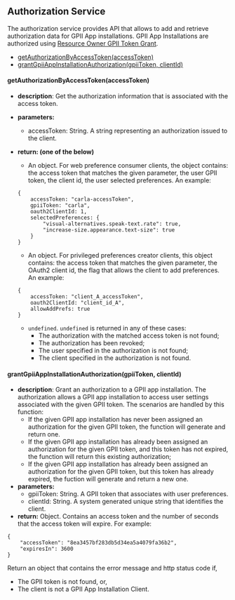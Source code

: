 ## Authorization Service

The authorization service provides API that allows to add and retrieve authorization data for GPII App installations. GPII App Installations are authorized using [Resource Owner GPII Token Grant](https://wiki.gpii.net/w/GPII_OAuth_2_Guide#Resource_Owner_GPII_Token_Grant).

* [getAuthorizationByAccessToken(accessToken)](#getauthorizationbyaccesstokenaccesstoken)
* [grantGpiiAppInstallationAuthorization(gpiiToken, clientId)](#grantgpiiappinstallationauthorizationgpiitoken-clientid)

#### getAuthorizationByAccessToken(accessToken)
* **description**: Get the authorization information that is associated with the access token.
* **parameters:**
    * accessToken: String. A string representing an authorization issued to the
client.
* **return: (one of the below)**
    * An object. For web preference consumer clients, the object contains: the access token that matches the given parameter, the user GPII token, the client id, the user selected preferences. An example:
    ```
    {
        accessToken: "carla-accessToken",
        gpiiToken: "carla",
        oauth2ClientId: 1,
        selectedPreferences: {
            "visual-alternatives.speak-text.rate": true,
            "increase-size.appearance.text-size": true
        }
    }
    ```

    * An object. For privileged preferences creator clients, this object contains: the access token that matches the given parameter, the OAuth2 client id, the flag that allows the client to add preferences. An example:
    ```
    {
        accessToken: "client_A_accessToken",
        oauth2ClientId: "client_id_A",
        allowAddPrefs: true
    }
    ```

    * `undefined`. `undefined` is returned in any of these cases:
        - The authorization with the matched access token is not found;
        - The authorization has been revoked;
        - The user specified in the authorization is not found;
        - The client specified in the authorization is not found.

#### grantGpiiAppInstallationAuthorization(gpiiToken, clientId)
* **description**: Grant an authorization to a GPII app installation. The authorization allows a GPII app installation to access user settings associated with the given GPII token. The scenarios are handled by this function:
    * If the given GPII app installation has never been assigned an authorization for the given GPII token, the function will generate and return one.
    * If the given GPII app installation has already been assigned an authorization for the given GPII token, and this token has not expired, the function will return this existing authorization;
    * If the given GPII app installation has already been assigned an authorization for the given GPII token, but this token has already expired, the fuction will generate and return a new one.
* **parameters:**
    * gpiiToken: String. A GPII token that associates with user preferences.
    * clientId: String. A system generated unique string that identifies the client.
* **return:** Object. Contains an access token and the number of seconds that the access token will expire. For example:
```
{
    "accessToken": "8ea3457bf283db5d34ea5a4079fa36b2",
    "expiresIn": 3600
}
```
Return an object that contains the error message and http status code if,
+ The GPII token is not found, or,
+ The client is not a GPII App Installation Client.
